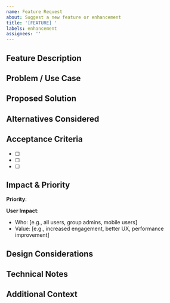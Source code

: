 ```yaml
---
name: Feature Request
about: Suggest a new feature or enhancement
title: '[FEATURE] '
labels: enhancement
assignees: ''
---
```


## Feature Description
<!-- A clear and concise description of the feature you'd like -->

## Problem / Use Case
<!-- What problem does this feature solve? Who benefits from it? -->

## Proposed Solution
<!-- Describe how you envision this feature working -->

## Alternatives Considered
<!-- Describe alternative solutions or features you've considered -->

## Acceptance Criteria
<!-- What must be true for this feature to be considered complete? -->
- [ ]
- [ ]
- [ ]

## Impact & Priority
<!-- How important is this feature? (Low / Medium / High / Critical) -->
**Priority**:

**User Impact**:
- Who: [e.g., all users, group admins, mobile users]
- Value: [e.g., increased engagement, better UX, performance improvement]

## Design Considerations
<!-- Any UI/UX considerations? Attach mockups if available -->

## Technical Notes
<!-- Optional: Technical approach, dependencies, challenges -->

## Additional Context
<!-- Add any other context, screenshots, or examples -->
